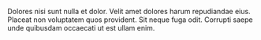 Dolores nisi sunt nulla et dolor. Velit amet dolores harum repudiandae eius. Placeat non voluptatem quos provident. Sit neque fuga odit. Corrupti saepe unde quibusdam occaecati ut est ullam enim.